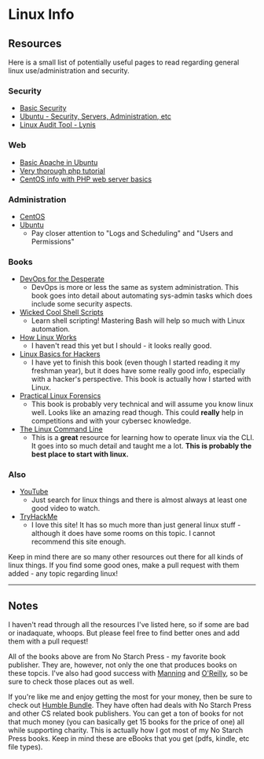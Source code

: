 # Linux Info
## Resources

Here is a small list of potentially useful pages to read regarding general linux use/administration and security. 

### Security 

- [Basic Security](https://linux-audit.com/ubuntu-server-hardening-guide-quick-and-secure/)
- [Ubuntu - Security, Servers, Administration, etc](https://ubuntu.com/server/docs/security-introduction)
- [Linux Audit Tool - Lynis](https://linux-audit.com/lynis/) 

### Web
 - [Basic Apache in Ubuntu](https://ubuntu.com/tutorials/install-and-configure-apache#1-overview)
 - [Very thorough php tutorial](https://www.tutorialspoint.com/php/php_installation_linux.htm)
 - [CentOS info with PHP web server basics](https://www.tutorialspoint.com/linux_admin/configure_php_in_centos_linux.htm) 

### Administration
- [CentOS](https://www.tutorialspoint.com/linux_admin/index.htm) 
- [Ubuntu](https://help.ubuntu.com/community/SystemAdministration)
  - Pay closer attention to "Logs and Scheduling" and "Users and Permissions" 

### Books
- [DevOps for the Desperate](https://nostarch.com/devops-desperate)
  - DevOps is more or less the same as system administration. This book goes into detail about automating sys-admin tasks which does include some security aspects. 
- [Wicked Cool Shell Scripts](https://nostarch.com/wcss2)
  - Learn shell scripting! Mastering Bash will help so much with Linux automation. 
- [How Linux Works](https://nostarch.com/howlinuxworks3)
  - I haven't read this yet but I should - it looks really good.
- [Linux Basics for Hackers](https://nostarch.com/linuxbasicsforhackers)
  - I have yet to finish this book (even though I started reading it my freshman year), but it does have some really good info, especially with a hacker's perspective. This book is actually how I started with Linux. 
- [Practical Linux Forensics](https://nostarch.com/practical-linux-forensics)
  - This book is probably very technical and will assume you know linux well. Looks like an amazing read though. This could **really** help in competitions and with your cybersec knowledge. 
- [The Linux Command Line](https://nostarch.com/tlcl2)
  - This is a **great** resource for learning how to operate linux via the CLI. It goes into so much detail and taught me a lot. **This is probably the best place to start with linux.**

### Also
- [YouTube](https://www.youtube.com/) 
  - Just search for linux things and there is almost always at least one good video to watch. 
- [TryHackMe](https://www.tryhackme.com) 
  - I love this site! It has so much more than just general linux stuff - although it does have some rooms on this topic. I cannot recommend this site enough. 

Keep in mind there are so many other resources out there for all kinds of linux things. If you find some good ones, make a pull request with them added - any topic regarding linux! 

---

## Notes

I haven't read through all the resources I've listed here, so if some are bad or inadaquate, whoops. But please feel free to find better ones and add them with a pull request! 

All of the books above are from No Starch Press - my favorite book publisher. They are, however, not only the one that produces books on these topcis. I've also had good success with [Manning](https://www.manning.com) and [O'Reilly](https://www.oreilly.com/search/?query=Security&extended_publisher_data=true&highlight=true&include_assessments=false&include_case_studies=true&include_courses=true&include_playlists=true&include_collections=true&include_notebooks=true&include_sandboxes=true&include_scenarios=true&is_academic_institution_account=false&source=user&sort=relevance&facet_json=true&json_facets=true&page=0&include_facets=true&include_practice_exams=true), so be sure to check those places out as well. 


If you're like me and enjoy getting the most for your money, then be sure to check out [Humble Bundle](https://www.humblebundle.com/). They have often had deals with No Starch Press and other CS related book publishers. You can get a ton of books for not that much money (you can basically get 15 books for the price of one) all while supporting charity. This is actually how I got most of my No Starch Press books. Keep in mind these are eBooks that you get (pdfs, kindle, etc file types). 
